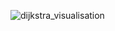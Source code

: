 ![dijkstra_visualisation](https://user-images.githubusercontent.com/75038294/161427986-cfe1aead-0894-474b-8aa6-ea56322a7184.gif)

